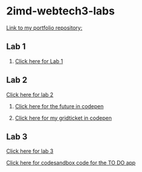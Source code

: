 # 2imd-webtech3-labs
[Link to my portfolio repository:](https://github.com/Jade-Apers/2imd-webtechadvanced-portfolio.git)

## Lab 1
1) [Click here for Lab 1](https://github.com/Jade-Apers/2imd-dev-advanced-lab1.git)

## Lab 2
[Click here for lab 2](https://github.com/Jade-Apers/2imd-webtechadvanced-portfolio/tree/lab2-grid/lab%202%20-%20grid)

1) [Click here for the future in codepen](https://codepen.io/jade-apers/pen/MWbzYdP)

2) [Click here for my gridticket in codepen](https://codepen.io/jade-apers/pen/KKNrpwx)

## Lab 3
[Click here for lab 3](https://github.com/Jade-Apers/2imd-webtechadvanced-portfolio/tree/lab3-advancedjs/lab3)

[Click here for codesandbox code for the TO DO app ](https://codesandbox.io/s/to-do-app-lab-3-jade-apers-tyy9v)
